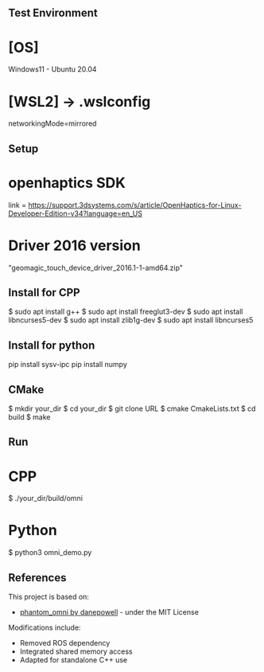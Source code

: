 ## Test Environment
# [OS]
Windows11 - Ubuntu 20.04

# [WSL2] -> .wslconfig
networkingMode=mirrored

## Setup
# openhaptics SDK
link = https://support.3dsystems.com/s/article/OpenHaptics-for-Linux-Developer-Edition-v34?language=en_US

# Driver 2016 version
"geomagic_touch_device_driver_2016.1-1-amd64.zip" 

## Install for CPP
$ sudo apt install g++
$ sudo apt install freeglut3-dev
$ sudo apt install libncurses5-dev
$ sudo apt install zlib1g-dev
$ sudo apt install libncurses5

## Install for python
pip install sysv-ipc
pip install numpy

## CMake
$ mkdir your_dir
$ cd your_dir
$ git clone URL
$ cmake CmakeLists.txt
$ cd build
$ make

## Run
# CPP
$ ./your_dir/build/omni

# Python
$ python3 omni_demo.py

## References
This project is based on:
- [phantom_omni by danepowell](https://github.com/danepowell/phantom_omni) - under the MIT License

Modifications include:
- Removed ROS dependency
- Integrated shared memory access
- Adapted for standalone C++ use


